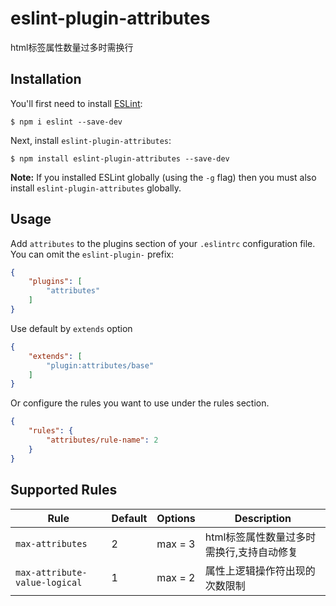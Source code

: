 # eslint-plugin-attributes

html标签属性数量过多时需换行

## Installation

You'll first need to install [ESLint](http://eslint.org):

```
$ npm i eslint --save-dev
```

Next, install `eslint-plugin-attributes`:

```
$ npm install eslint-plugin-attributes --save-dev
```

**Note:** If you installed ESLint globally (using the `-g` flag) then you must also install `eslint-plugin-attributes` globally.

## Usage

Add `attributes` to the plugins section of your `.eslintrc` configuration file. You can omit the `eslint-plugin-` prefix:

```json
{
    "plugins": [
        "attributes"
    ]
}
```

Use default by `extends` option

```json
{
    "extends": [
        "plugin:attributes/base"
    ]
}
```

Or configure the rules you want to use under the rules section.

```json
{
    "rules": {
        "attributes/rule-name": 2
    }
}
```

## Supported Rules

Rule                              | Default                        | Options      | Description    
----                              | -----------                    | -------      | -------   
`max-attributes`                  | 2                              | max = 3      | html标签属性数量过多时需换行,支持自动修复
`max-attribute-value-logical`     | 1                              | max = 2      | 属性上逻辑操作符出现的次数限制


